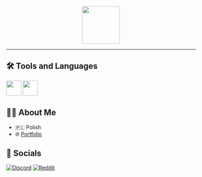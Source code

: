 <div align="center">

<!-- <img src="https://raw.githubusercontent.com/LynithDev/LynithDev/master/images/avatar_transparent.png.png" width="140">
<br><br> -->
<img src="https://raw.githubusercontent.com/LynithDev/LynithDev/master/images/image.png" height="100">

</div>

---

## 🛠️ Tools and Languages

<img src="https://skillicons.dev/icons?i=java,nodejs,css,html,javascript,typescript,rust,kotlin,react,tailwind" height="40">
<img src="https://skillicons.dev/icons?i=figma,bash,mongodb,mysql,git,linux" height="40">


## 👨‍💻 About Me

- 🇵🇱 Polish
- 🌐 [Portfolio](https://lynith.dev/)


## 👋 Socials

[![Discord](https://img.shields.io/static/v1?style=for-the-badge&message=lynithdev&color=5865F2&logo=Discord&logoColor=FFFFFF&label=)](https://discord.com/app)
[![Reddit](https://img.shields.io/static/v1?style=for-the-badge&message=LynithDev&color=FF4500&logo=Reddit&logoColor=FFFFFF&label=)](https://reddit.com/u/lynithdev/)
